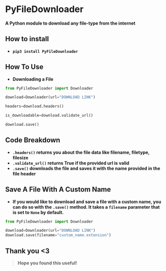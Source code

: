# PyFileDownloader
**A Python module to download any file-type from the internet**

## How to install
- **```pip3 install PyFileDownloader```**

## How To Use
- **Downloading a File**
```py
from PyFileDownloader import Downloader

download=Downloader(url="DOWNLOAD LINK")

headers=download.headers()

is_downloadable=download.validate_url()

download.save() 
```
## Code Breakdown
- **`.headers()` returns you about the file data like filename, filetype, filesize**
- **`.validate_url()` returns True if the provided url is valid**
- **`.save()` downloads the file and saves it with the name provided in the file header**

## Save A File With A Custom Name
- **If you would like to download and save a file with a custom name, you can do so with the `.save()` method. It takes a `filename` parameter that is set to `None` by default.**
```py
from PyFileDownloader import Downloader

download=Downloader(url="DOWNLOAD LINK")
download.save(filename="custom_name.extension") 
```
## Thank you <3
> **Hope you found this useful!**
